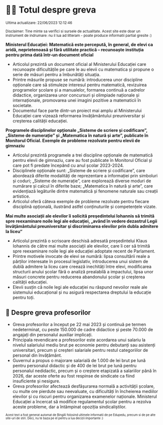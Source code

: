 # 👩‍🏫 Totul despre greva
<sub>Ultima actualizare: 22/06/2023 12:12:46</sub>

<sub>Disclaimer: Tine minte sa verifici si sursele de actualitate. Acest site este doar un instrument de indrumare: nu il lua ad litteram - poate produce informatii partial gresite :)</sub>

**Ministerul Educației: Matematică este percepută, în general, de elevi ca aridă, neprietenoasă și fără utilitate practică – recunoaște instituția pentru prima dată într-un document oficial**

- Articolul prezintă un document oficial al Ministerului Educației care recunoaște dificultățile pe care le au elevii cu matematica și propune o serie de măsuri pentru a îmbunătăți situația.
- Printre măsurile propuse se numără: introducerea unor discipline opționale care să stimuleze interesul pentru matematică, revizuirea programelor școlare și a manualelor, formarea continuă a cadrelor didactice, organizarea unor concursuri și olimpiade naționale și internaționale, promovarea unei imagini pozitive a matematicii în societate.
- Documentul face parte dintr-un proiect mai amplu al Ministerului Educației care vizează reformarea învățământului preuniversitar și creșterea calității educației.

**Programele disciplinelor opționale „Sisteme de scriere și codificare”, „Sisteme de numerație” și „Matematica în natură și arte”, publicate în Monitorul Oficial. Exemple de probleme rezolvate pentru elevii de gimnaziu**

- Articolul prezintă programele a trei discipline opționale de matematică pentru elevii de gimnaziu, care au fost publicate în Monitorul Oficial și care pot fi predate începând cu anul școlar 2023-2024.
- Disciplinele opționale sunt: „Sisteme de scriere și codificare”, care abordează diferite modalități de reprezentare a informației prin simboluri și coduri; „Sisteme de numerație”, care explorează diverse moduri de numărare și calcul în diferite baze; „Matematica în natură și arte”, care evidențiază legăturile dintre matematică și fenomene naturale sau creații artistice.
- Articolul oferă câteva exemple de probleme rezolvate pentru fiecare disciplină opțională, ilustrând astfel conținuturile și competențele vizate.

**Mai multe asociații ale elevilor îi solicită preşedintelui Iohannis să trimită spre reexaminare noile legi ale educaţiei, „având în vedere dezastrul Legii învăţământului preuniversitar şi discriminarea elevilor prin dubla admitere la liceu“**

- Articolul prezintă o scrisoare deschisă adresată președintelui Klaus Iohannis de către mai multe asociații ale elevilor, care îi cer să trimită spre reexaminare noile legi ale educației adoptate recent de Parlament.
- Printre motivele invocate de elevi se numără: lipsa consultării reale a părților interesate în procesul legislativ, introducerea unui sistem de dublă admitere la liceu care creează inechități între elevi, modificarea structurii anului școlar fără o analiză prealabilă a impactului, lipsa unor măsuri concrete pentru reducerea abandonului școlar și creșterea calității educației.
- Elevii susțin că noile legi ale educației nu răspund nevoilor reale ale sistemului educațional și nu asigură respectarea dreptului la educație pentru toți.

## 🏫 Despre greva profesorilor

- Greva profesorilor a început pe 22 mai 2023 și continuă pe termen nedeterminat, cu peste 150.000 de cadre didactice și peste 70.000 de angajați din personalul auxiliar implicați.
- Principala revendicare a profesorilor este acordarea unui salariu la nivelul salariului mediu brut pe economie pentru debutanți sau asistenți universitari, precum și creșteri salariale pentru restul categoriilor de personal din învățământ.
- Guvernul a propus o majorare salarială de 1.000 de lei brut pe lună pentru personalul didactic și de 400 de lei brut pe lună pentru personalul nedidactic, precum și o creștere etapizată a salariilor până în 2026, dar aceste oferte au fost respinse de sindicate ca fiind insuficiente și nesigure.
- Greva profesorilor afectează desfășurarea normală a activității școlare, cu multe ore pierdute sau neevaluate, cu dificultăți în încheierea mediilor elevilor și cu riscuri pentru organizarea examenelor naționale. Ministerul Educației a încercat să modifice regulamentul școlar pentru a rezolva aceste probleme, dar a întâmpinat opoziția sindicaliștilor.


<sub><sub>Acest text a fost generat automat de BingAI folosind ultimele informatii de pe Edupedu, precum si de pe alte site-uri de stiri. Deci, nu te baza pe el pentru a lua decizii importante :)</sub></sub>